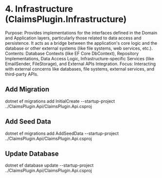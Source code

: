 # 4. Infrastructure (ClaimsPlugin.Infrastructure)
Purpose: Provides implementations for the interfaces defined in the Domain and Application layers, particularly those related to data access and persistence. It acts as a bridge between the application's core logic and the database or other external systems (like file systems, web services, etc.).
Contents: Database Contexts (like EF Core DbContext), Repository Implementations, Data Access Logic, Infrastructure-specific Services (like EmailSender, FileStorage), and External APIs Integration.
Focus: Interacting with external concerns like databases, file systems, external services, and third-party APIs.


## Add Migration
dotnet ef migrations add InitialCreate --startup-project ../ClaimsPlugin.Api/ClaimsPlugin.Api.csproj

## Add Seed Data
dotnet ef migrations add AddSeedData --startup-project ../ClaimsPlugin.Api/ClaimsPlugin.Api.csproj

## Update Database
dotnet ef database update --startup-project ../ClaimsPlugin.Api/ClaimsPlugin.Api.csproj